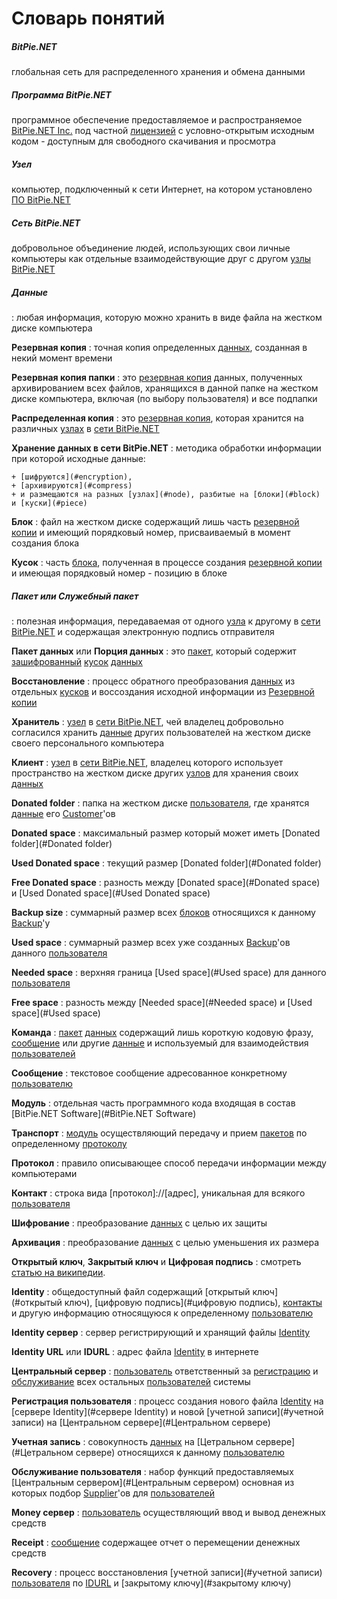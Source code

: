 # Словарь понятий


<span id="BitPie.NET"></span>
##### __BitPie.NET__
глобальная сеть для распределенного хранения и обмена данными
  
<span id="software"></span>
##### __Программа BitPie.NET__
программное обеспечение предоставляемое и распространяемое [BitPie.NET Inc.](http://bitpie.net)
под частной [лицензией](http://bitpie.net/license.html) с условно-открытым исходным кодом -
доступным для свободного скачивания и просмотра
  
##### <a id="node"></a>__Узел__
компьютер, подключенный к сети Интернет, на котором установлено [ПО BitPie.NET](#software)  

##### <a id="network"></a>__Сеть BitPie.NET__
добровольное объединение людей, использующих свои личные компьютеры как
отдельные взаимодействующие друг с другом [узлы BitPie.NET](#node)

<span id="data"></span>
##### __Данные__
:   любая информация, которую можно хранить в виде файла на жестком диске компьютера

<a id="copy"></a>__Резервная копия__
:   точная копия определенных [данных](#data), созданная в некий момент времени

<a id="folder_copy"></a>__Резервная копия папки__
:   это [резервная копия](#copy) данных, полученных архивированием всех файлов, 
    хранящихся в данной папке на жестком диске компьютера, 
    включая (по выбору пользователя) и все подпапки

<a id="backup_copy"></a>__Распределенная копия__
:   это [резервная копия](#copy), которая хранится 
    на различных [узлах](#node) в [сети BitPie.NET](#network)

<a id="data_storage"></a>__Хранение данных в сети BitPie.NET__
:   методика обработки информации при которой исходные данные:

    + [шифруются](#encryption),
    + [архивируются](#compress)
    + и размещаются на разных [узлах](#node), разбитые на [блоки](#block) и [куски](#piece)  
  
<a id="Блок"></a>__Блок__
:   файл на жестком диске содержащий лишь часть [резервной копии](#copy) и
    имеющий порядковый номер, присваиваемый в момент создания блока



<a id="Кусок"></a>__Кусок__
:   часть [блока](#block), полученная в процессе создания [резервной копии](#copy) и
    имеющая порядковый номер - позицию в блоке


<span id="Пакет"></span>
##### __Пакет__ или __Служебный пакет__
:   полезная информация, передаваемая от одного [узла](#node) к другому в [сети BitPie.NET](#network)
    и содержащая электронную подпись отправителя



<a id="Пакет данных"></a>__Пакет данных__ или __Порция данных__
:   это [пакет](#Пакет), который содержит [зашифрованный](#encryption) [кусок](#piece) [данных](#data)



<a id="Восстановление"></a>__Восстановление__
:   процесс обратного преобразования [данных](#data) из отдельных [кусков](#Кусков) и
    воссоздания исходной информации из [Резервной копии](#copy)



<a id="Хранитель"></a>__Хранитель__
:   [узел](#node) в [сети BitPie.NET](#network), чей владелец добровольно согласился хранить [данные](#data) 
    других пользователей на жестком диске своего персонального компьютера



<a id="Клиент"></a>__Клиент__
:   [узел](#node) в [сети BitPie.NET](#network), владелец которого использует пространство на жестком диске
    других [узлов](#node) для хранения своих [данных](#data)



<a id="Donated folder"></a>__Donated folder__
:   папка на жестком диске [пользователя](#пользователя), где хранятся [данные](#data) его [Customer](#Customer)'ов



<a id="Donated space"></a>__Donated space__
:   максимальный размер который может иметь [Donated folder](#Donated folder)



<a id="Used Donated space"></a>__Used Donated space__
:   текущий размер [Donated folder](#Donated folder)



<a id="Free Donated space"></a>__Free Donated space__
:   разность между [Donated space](#Donated space) и [Used Donated space](#Used Donated space)



<a id="Backup size"></a>__Backup size__
:   суммарный размер всех [блоков](#block) относящихся к данному [Backup](#Backup)'у



<a id="Used space"></a>__Used space__
:   суммарный размер всех уже созданных [Backup](#Backup)'ов данного [пользователя](#пользователя)



<a id="Needed space"></a>__Needed space__
:   верхняя граница [Used space](#Used space) для данного [пользователя](#пользователя)



<a id="Free space"></a>__Free space__
:   разность между [Needed space](#Needed space) и [Used space](#Used space)



<a id="Команда"></a>__Команда__
:   [пакет](#пакет) [данных](#данных) содержащий лишь короткую кодовую фразу, [сообщение](#сообщение) или другие [данные](#data) и используемый для взаимодействия [пользователей](#пользователей)



<a id="Сообщение"></a>__Сообщение__
:   текстовое сообщение адресованное конкретному [пользователю](#пользователю)



<a id="Модуль"></a>__Модуль__
:   отдельная часть программного кода входящая в состав [BitPie.NET Software](#BitPie.NET Software)



<a id="Транспорт"></a>__Транспорт__
:   [модуль](#модуль) осуществляющий передачу и прием [пакетов](#пакетов) по определенному [протоколу](#протоколу)



<a id="Протокол"></a>__Протокол__
:   правило описывающее способ передачи информации между компьютерами



<a id="Контакт"></a>__Контакт__
:   строка вида [протокол]://[адрес], уникальная для всякого [пользователя](#пользователя)



<a id="encryption"></a>__Шифрование__
:   преобразование [данных](#данных) с целью их защиты



<a id="Архивация"></a>__Архивация__
:   преобразование [данных](#данных) с целью уменьшения их размера



<a id="Открытый ключ"></a>__Открытый ключ__, 
<a id="Закрытый ключ"></a>__Закрытый ключ__ и 
<a id="Цифровая подпись"></a>__Цифровая подпись__
:   смотреть <a href="http://ru.wikipedia.org/wiki/%D0%9A%D1%80%D0%B8%D0%BF%D1%82%D0%BE%D1%81%D0%B8%D1%81%D1%82%D0%B5%D0%BC%D0%B0_%D1%81_%D0%BE%D1%82%D0%BA%D1%80%D1%8B%D1%82%D1%8B%D0%BC_%D0%BA%D0%BB%D1%8E%D1%87%D0%BE%D0%BC">статью на википедии</a>.



<a id="Identity"></a>__Identity__
:   общедоступный файл содержащий [открытый ключ](#открытый ключ), [цифровую подпись](#цифровую подпись), [контакты](#контакты) и другую информацию относящуюся к определенному  [пользователю](#пользователю)



<a id="Identity сервер"></a>__Identity сервер__
:   сервер регистрирующий и хранящий файлы [Identity](#Identity)



<a id="Identity URL"></a>__Identity URL__ или 
<a id="IDURL"></a>__IDURL__
:   адрес файла [Identity](#Identity) в интернете



<a id="Центральный сервер"></a>__Центральный сервер__
:   [пользователь](#пользователь) ответственный за [регистрацию](#регистрацию) и [обслуживание](#обслуживание) всех остальных [пользователей](#пользователей) системы



<a id="Регистрация пользователя"></a>__Регистрация пользователя__
:   процесс создания нового файла [Identity](#Identity) на [сервере Identity](#сервере Identity) и новой [учетной записи](#учетной записи) на [Центральном сервере](#Центральном сервере)



<a id="Учетная запись"></a>__Учетная запись__
:   совокупность [данных](#данных) на [Цетральном сервере](#Цетральном сервере) относящихся к данному [пользователю](#пользователю)



<a id="Обслуживание пользователя"></a>__Обслуживание пользователя__
:   набор функций предоставляемых [Центральным сервером](#Центральным сервером) основная из которых подбор [Supplier](#Supplier)'ов для [пользователей](#пользователей)



<a id="Money сервер"></a>__Money сервер__
:   [пользователь](#пользователь) осуществляющий ввод и вывод денежных средств



<a id="Receipt"></a>__Receipt__
:   [сообщение](#сообщение) содержащее отчет о перемещении денежных средств



<a id="Recovery"></a>__Recovery__
:   процесс восстановления [учетной записи](#учетной записи) [пользователя](#пользователя) по [IDURL](#IDURL) и [закрытому ключу](#закрытому ключу)
 